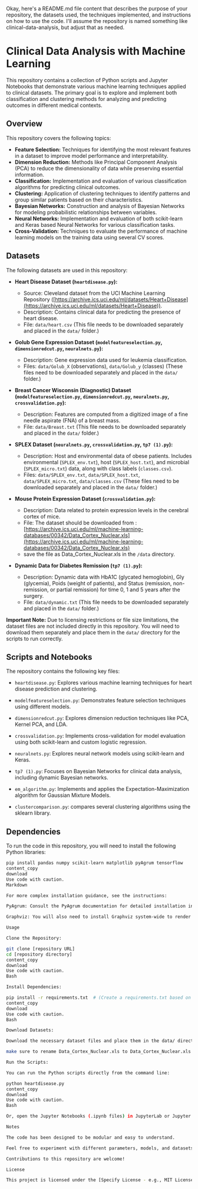 Okay, here's a README.md file content that describes the purpose of your repository, the datasets used, the techniques implemented, and instructions on how to use the code. I'll assume the repository is named something like clinical-data-analysis, but adjust that as needed.

# Clinical Data Analysis with Machine Learning

This repository contains a collection of Python scripts and Jupyter Notebooks that demonstrate various machine learning techniques applied to clinical datasets. The primary goal is to explore and implement both classification and clustering methods for analyzing and predicting outcomes in different medical contexts.

## Overview

This repository covers the following topics:

*   **Feature Selection:** Techniques for identifying the most relevant features in a dataset to improve model performance and interpretability.
*   **Dimension Reduction:** Methods like Principal Component Analysis (PCA) to reduce the dimensionality of data while preserving essential information.
*   **Classification:** Implementation and evaluation of various classification algorithms for predicting clinical outcomes.
*   **Clustering:** Application of clustering techniques to identify patterns and group similar patients based on their characteristics.
*   **Bayesian Networks:** Construction and analysis of Bayesian Networks for modeling probabilistic relationships between variables.
*   **Neural Networks:** Implementation and evaluation of both scikit-learn and Keras based Neural Networks for various classification tasks.
*   **Cross-Validation:** Techniques to evaluate the performance of machine learning models on the training data using several CV scores.

## Datasets

The following datasets are used in this repository:

*   **Heart Disease Dataset (`heartdisease.py`):**
    *   Source: Cleveland dataset from the UCI Machine Learning Repository ([https://archive.ics.uci.edu/ml/datasets/Heart+Disease](https://archive.ics.uci.edu/ml/datasets/Heart+Disease)).
    *   Description: Contains clinical data for predicting the presence of heart disease.
    *   File: `data/heart.csv` (This file needs to be downloaded separately and placed in the `data/` folder.)

*   **Golub Gene Expression Dataset (`modelfeatureselection.py`, `dimensionredcut.py`, `neuralnets.py`):**
    *   Description: Gene expression data used for leukemia classification.
    *   Files: `data/Golub_X` (observations), `data/Golub_y` (classes) (These files need to be downloaded separately and placed in the `data/` folder.)

*   **Breast Cancer Wisconsin (Diagnostic) Dataset (`modelfeatureselection.py`, `dimensionredcut.py`, `neuralnets.py`, `crossvalidation.py`):**
    *   Description: Features are computed from a digitized image of a fine needle aspirate (FNA) of a breast mass.
    *   File: `data/Breast.txt` (This file needs to be downloaded separately and placed in the `data/` folder.)

*   **SPLEX Dataset (`neuralnets.py`, `crossvalidation.py`, `tp7 (1).py`):**
    *   Description: Host and environmental data of obese patients.  Includes environmental (`SPLEX_env.txt`), host (`SPLEX_host.txt`), and microbial (`SPLEX_micro.txt`) data, along with class labels (`classes.csv`).
    *   Files: `data/SPLEX_env.txt`, `data/SPLEX_host.txt`, `data/SPLEX_micro.txt`, `data/classes.csv` (These files need to be downloaded separately and placed in the `data/` folder.)

*   **Mouse Protein Expression Dataset (`crossvalidation.py`):**
    *   Description: Data related to protein expression levels in the cerebral cortex of mice.
    *   File: The dataset should be downloaded from : [https://archive.ics.uci.edu/ml/machine-learning-databases/00342/Data_Cortex_Nuclear.xls](https://archive.ics.uci.edu/ml/machine-learning-databases/00342/Data_Cortex_Nuclear.xls)
    *   save the file as Data_Cortex_Nuclear.xls in the `/data` directory.

*   **Dynamic Data for Diabetes Remission (`tp7 (1).py`):**
    *   Description: Dynamic data with HbA1C (glycated hemoglobin), Gly (glycemia), Poids (weight of patients), and Status (remission, non-remission, or partial remission) for time 0, 1 and 5 years after the surgery.
    *   File: `data/dynamic.txt` (This file needs to be downloaded separately and placed in the `data/` folder.)

**Important Note:**  Due to licensing restrictions or file size limitations, the dataset files are not included directly in this repository. You will need to download them separately and place them in the `data/` directory for the scripts to run correctly.

## Scripts and Notebooks

The repository contains the following key files:

*   `heartdisease.py`: Explores various machine learning techniques for heart disease prediction and clustering.

*   `modelfeatureselection.py`: Demonstrates feature selection techniques using different models.

*   `dimensionredcut.py`: Explores dimension reduction techniques like PCA, Kernel PCA, and LDA.

*   `crossvalidation.py`: Implements cross-validation for model evaluation using both scikit-learn and custom logistic regression.

*   `neuralnets.py`: Explores neural network models using scikit-learn and Keras.

*   `tp7 (1).py`: Focuses on Bayesian Networks for clinical data analysis, including dynamic Bayesian networks.

*   `em_algorithm.py`: Implements and applies the Expectation-Maximization algorithm for Gaussian Mixture Models.

*   `clustercomparison.py`: compares several clustering algorithms using the sklearn library.

## Dependencies

To run the code in this repository, you will need to install the following Python libraries:

```bash
pip install pandas numpy scikit-learn matplotlib pyAgrum tensorflow
content_copy
download
Use code with caution.
Markdown

For more complex installation guidance, see the instructions:

PyAgrum: Consult the PyAgrum documentation for detailed installation instructions: http://agrum.gitlab.io/pages/pyagrum.html

Graphviz: You will also need to install Graphviz system-wide to render Bayesian networks and decision trees. On Ubuntu/Debian: sudo apt-get install graphviz. On macOS using Homebrew: brew install graphviz.

Usage

Clone the Repository:

git clone [repository URL]
cd [repository directory]
content_copy
download
Use code with caution.
Bash

Install Dependencies:

pip install -r requirements.txt  # (Create a requirements.txt based on the list above)
content_copy
download
Use code with caution.
Bash

Download Datasets:

Download the necessary dataset files and place them in the data/ directory.

make sure to rename Data_Cortex_Nuclear.xls to Data_Cortex_Nuclear.xls

Run the Scripts:

You can run the Python scripts directly from the command line:

python heartdisease.py
content_copy
download
Use code with caution.
Bash

Or, open the Jupyter Notebooks (.ipynb files) in JupyterLab or Jupyter Notebook and execute the cells.

Notes

The code has been designed to be modular and easy to understand.

Feel free to experiment with different parameters, models, and datasets.

Contributions to this repository are welcome!

License

This project is licensed under the [Specify License - e.g., MIT License] - see the LICENSE file for details.
